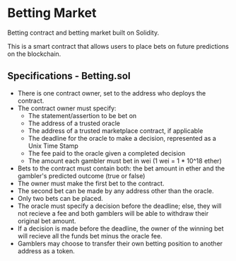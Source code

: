 # Betting Market
Betting contract and betting market built on Solidity. 

This is a smart contract that allows users to place bets on future predictions on the blockchain.

## Specifications - Betting.sol
- There is one contract owner, set to the address who deploys the contract.
- The contract owner must specify: 
  - The statement/assertion to be bet on
  - The address of a trusted oracle
  - The address of a trusted marketplace contract, if applicable
  - The deadline for the oracle to make a decision, represented as a Unix Time Stamp
  - The fee paid to the oracle given a completed decision 
  - The amount each gambler must bet in wei (1 wei = 1 * 10^18 ether)
- Bets to the contract must contain both: the bet amount in ether and the gambler's predicted outcome (true or false)
- The owner must make the first bet to the contract. 
- The second bet can be made by any address other than the oracle. 
- Only two bets can be placed.
- The oracle must specify a decision before the deadline; else, they will not recieve a fee and both gamblers will be able to withdraw their original bet amount.
- If a decision is made before the deadline, the owner of the winning bet will recieve all the funds bet minus the oracle fee.
- Gamblers may choose to transfer their own betting position to another address as a token.




